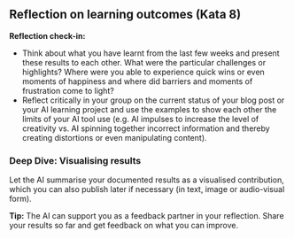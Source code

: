 
## Reflection on learning outcomes (Kata 8)

**Reflection check-in:**

  - Think about what you have learnt from the last few weeks and present these results to each other. What were the particular challenges or highlights? Where were you able to experience quick wins or even moments of happiness and where did barriers and moments of frustration come to light?
  - Reflect critically in your group on the current status of your blog post or your AI learning project and use the examples to show each other the limits of your AI tool use (e.g. AI impulses to increase the level of creativity vs. AI spinning together incorrect information and thereby creating distortions or even manipulating content).

### Deep Dive: Visualising results
Let the AI summarise your documented results as a visualised contribution, which you can also publish later if necessary (in text, image or audio-visual form).

**Tip:** The AI can support you as a feedback partner in your reflection. Share your results so far and get feedback on what you can improve.
